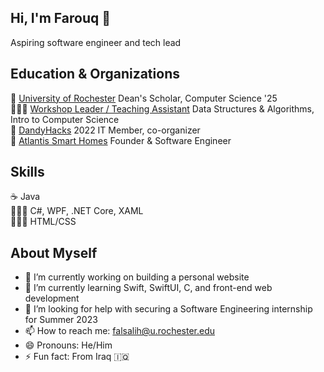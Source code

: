 ## Hi, I'm Farouq 👋
Aspiring software engineer and tech lead  

Education & Organizations
---
🏫 [University of Rochester](https://www.rochester.edu) Dean's Scholar, Computer Science '25  
👨🏽‍🏫 [Workshop Leader / Teaching Assistant](https://rochester.edu/College/CWE/model.html) Data Structures & Algorithms, Intro to Computer Science  
👾 [DandyHacks](https://dandyhacks.net/index.html) 2022 IT Member, co-organizer  
📂 [Atlantis Smart Homes](https://github.com/farouqalsalih/AtlantisShowerUI) Founder & Software Engineer 

Skills
---
☕️ Java  
🧑🏽‍💻 C#, WPF, .NET Core, XAML  
🧑🏽‍💻 HTML/CSS  

About Myself
---
- 🔭 I’m currently working on building a personal website
- 🌱 I’m currently learning Swift, SwiftUI, C, and front-end web development
- 🤔 I’m looking for help with securing a Software Engineering internship for Summer 2023
- 📫 How to reach me: falsalih@u.rochester.edu
- 😄 Pronouns: He/Him
- ⚡ Fun fact: From Iraq 🇮🇶


<!--
**farouqalsalih/farouqalsalih** is a ✨ _special_ ✨ repository because its `README.md` (this file) appears on your GitHub profile.

Here are some ideas to get you started:

- 🔭 I’m currently working on ...
- 🌱 I’m currently learning ...
- 👯 I’m looking to collaborate on ...
- 🤔 I’m looking for help with ...
- 💬 Ask me about ...
- 📫 How to reach me: ...
- 😄 Pronouns: ...
- ⚡ Fun fact: ...
-->
